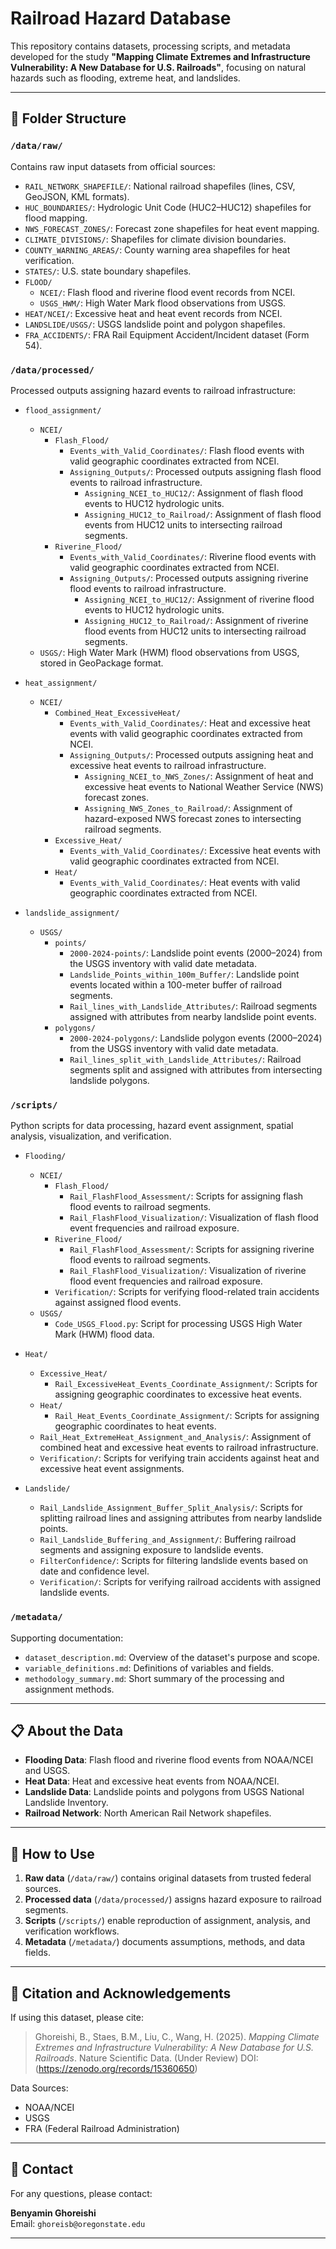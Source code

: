 # Railroad Hazard Database

This repository contains datasets, processing scripts, and metadata developed for the study **"Mapping Climate Extremes and Infrastructure Vulnerability: A New Database for U.S. Railroads"**, focusing on natural hazards such as flooding, extreme heat, and landslides.

---

## 📁 Folder Structure

### `/data/raw/`
Contains raw input datasets from official sources:

- `RAIL_NETWORK_SHAPEFILE/`: National railroad shapefiles (lines, CSV, GeoJSON, KML formats).
- `HUC_BOUNDARIES/`: Hydrologic Unit Code (HUC2–HUC12) shapefiles for flood mapping.
- `NWS_FORECAST_ZONES/`: Forecast zone shapefiles for heat event mapping.
- `CLIMATE_DIVISIONS/`: Shapefiles for climate division boundaries.
- `COUNTY_WARNING_AREAS/`: County warning area shapefiles for heat verification.
- `STATES/`: U.S. state boundary shapefiles.
- `FLOOD/`
  - `NCEI/`: Flash flood and riverine flood event records from NCEI.
  - `USGS_HWM/`: High Water Mark flood observations from USGS.
- `HEAT/NCEI/`: Excessive heat and heat event records from NCEI.
- `LANDSLIDE/USGS/`: USGS landslide point and polygon shapefiles.
- `FRA_ACCIDENTS/`: FRA Rail Equipment Accident/Incident dataset (Form 54).

### `/data/processed/`
Processed outputs assigning hazard events to railroad infrastructure:

- `flood_assignment/`
  - `NCEI/`
    - `Flash_Flood/`
      - `Events_with_Valid_Coordinates/`: Flash flood events with valid geographic coordinates extracted from NCEI.
      - `Assigning_Outputs/`: Processed outputs assigning flash flood events to railroad infrastructure.
        - `Assigning_NCEI_to_HUC12/`: Assignment of flash flood events to HUC12 hydrologic units.
        - `Assigning_HUC12_to_Railroad/`: Assignment of flash flood events from HUC12 units to intersecting railroad segments.
    - `Riverine_Flood/`
      - `Events_with_Valid_Coordinates/`: Riverine flood events with valid geographic coordinates extracted from NCEI.
      - `Assigning_Outputs/`: Processed outputs assigning riverine flood events to railroad infrastructure.
        - `Assigning_NCEI_to_HUC12/`: Assignment of riverine flood events to HUC12 hydrologic units.
        - `Assigning_HUC12_to_Railroad/`: Assignment of riverine flood events from HUC12 units to intersecting railroad segments.
  - `USGS/`: High Water Mark (HWM) flood observations from USGS, stored in GeoPackage format.

  
- `heat_assignment/`
  - `NCEI/`
    - `Combined_Heat_ExcessiveHeat/`
      - `Events_with_Valid_Coordinates/`: Heat and excessive heat events with valid geographic coordinates extracted from NCEI.
      - `Assigning_Outputs/`: Processed outputs assigning heat and excessive heat events to railroad infrastructure.
        - `Assigning_NCEI_to_NWS_Zones/`: Assignment of heat and excessive heat events to National Weather Service (NWS) forecast zones.
        - `Assigning_NWS_Zones_to_Railroad/`: Assignment of hazard-exposed NWS forecast zones to intersecting railroad segments.
    - `Excessive_Heat/`
      - `Events_with_Valid_Coordinates/`: Excessive heat events with valid geographic coordinates extracted from NCEI.
    - `Heat/`
      - `Events_with_Valid_Coordinates/`: Heat events with valid geographic coordinates extracted from NCEI.


- `landslide_assignment/`
  - `USGS/`
    - `points/`
      - `2000-2024-points/`: Landslide point events (2000–2024) from the USGS inventory with valid date metadata.
      - `Landslide_Points_within_100m_Buffer/`: Landslide point events located within a 100-meter buffer of railroad segments.
      - `Rail_lines_with_Landslide_Attributes/`: Railroad segments assigned with attributes from nearby landslide point events.
    - `polygons/`
      - `2000-2024-polygons/`: Landslide polygon events (2000–2024) from the USGS inventory with valid date metadata.
      - `Rail_lines_split_with_Landslide_Attributes/`: Railroad segments split and assigned with attributes from intersecting landslide polygons.


### `/scripts/`
Python scripts for data processing, hazard event assignment, spatial analysis, visualization, and verification.

- `Flooding/`
  - `NCEI/`
    - `Flash_Flood/`
      - `Rail_FlashFlood_Assessment/`: Scripts for assigning flash flood events to railroad segments.
      - `Rail_FlashFlood_Visualization/`: Visualization of flash flood event frequencies and railroad exposure.
    - `Riverine_Flood/`
      - `Rail_FlashFlood_Assessment/`: Scripts for assigning riverine flood events to railroad segments.
      - `Rail_FlashFlood_Visualization/`: Visualization of riverine flood event frequencies and railroad exposure.
    - `Verification/`: Scripts for verifying flood-related train accidents against assigned flood events.
  - `USGS/`
    - `Code_USGS_Flood.py`: Script for processing USGS High Water Mark (HWM) flood data.

- `Heat/`
  - `Excessive_Heat/`
    - `Rail_ExcessiveHeat_Events_Coordinate_Assignment/`: Scripts for assigning geographic coordinates to excessive heat events.
  - `Heat/`
    - `Rail_Heat_Events_Coordinate_Assignment/`: Scripts for assigning geographic coordinates to heat events.
  - `Rail_Heat_ExtremeHeat_Assignment_and_Analysis/`: Assignment of combined heat and excessive heat events to railroad infrastructure.
  - `Verification/`: Scripts for verifying train accidents against heat and excessive heat event assignments.

- `Landslide/`
  - `Rail_Landslide_Assignment_Buffer_Split_Analysis/`: Scripts for splitting railroad lines and assigning attributes from nearby landslide points.
  - `Rail_Landslide_Buffering_and_Assignment/`: Buffering railroad segments and assigning exposure to landslide events.
  - `FilterConfidence/`: Scripts for filtering landslide events based on date and confidence level.
  - `Verification/`: Scripts for verifying railroad accidents with assigned landslide events.


### `/metadata/`
Supporting documentation:

- `dataset_description.md`: Overview of the dataset's purpose and scope.
- `variable_definitions.md`: Definitions of variables and fields.
- `methodology_summary.md`: Short summary of the processing and assignment methods.

---

## 📋 About the Data

- **Flooding Data**: Flash flood and riverine flood events from NOAA/NCEI and USGS.
- **Heat Data**: Heat and excessive heat events from NOAA/NCEI.
- **Landslide Data**: Landslide points and polygons from USGS National Landslide Inventory.
- **Railroad Network**: North American Rail Network shapefiles.

---

## 🔖 How to Use

1. **Raw data** (`/data/raw/`) contains original datasets from trusted federal sources.
2. **Processed data** (`/data/processed/`) assigns hazard exposure to railroad segments.
3. **Scripts** (`/scripts/`) enable reproduction of assignment, analysis, and verification workflows.
4. **Metadata** (`/metadata/`) documents assumptions, methods, and data fields.

---

## 🧾 Citation and Acknowledgements

If using this dataset, please cite:

> Ghoreishi, B., Staes, B.M., Liu, C., Wang, H. (2025). *Mapping Climate Extremes and Infrastructure Vulnerability: A New Database for U.S. Railroads*. Nature Scientific Data. (Under Review)
> DOI: (https://zenodo.org/records/15360650)

Data Sources:
- NOAA/NCEI
- USGS
- FRA (Federal Railroad Administration)

---

## 📩 Contact

For any questions, please contact:

**Benyamin Ghoreishi**  
Email: `ghoreisb@oregonstate.edu`

---
